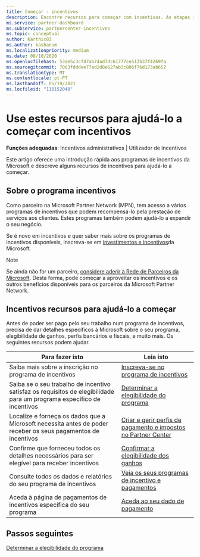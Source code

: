 ```yaml
---
title: Começar - incentivos
description: Encontre recursos para começar com incentivos. As etapas incluem confirmar que cumpre os requisitos de elegibilidade e submeter dados bancários, fiscais e de pagamento.
ms.service: partner-dashboard
ms.subservice: partnercenter-incentives
ms.topic: conceptual
author: Karthic83
ms.author: kashanum
ms.localizationpriority: medium
ms.date: 08/10/2020
ms.openlocfilehash: 53ae5c3cf47ab74ad7dc61777ce512b37f4269fa
ms.sourcegitcommit: 7063fdddee77ad2d8e627ab3c806f76d173ab652
ms.translationtype: MT
ms.contentlocale: pt-PT
ms.lasthandoff: 05/19/2021
ms.locfileid: "110152040"
---
```

# <a name="use-these-resources-to-help-you-get-started-with-incentives"></a>Use estes recursos para ajudá-lo a começar com incentivos

**Funções adequadas**: Incentivos administrativos | Utilizador de incentivos

Este artigo oferece uma introdução rápida aos programas de incentivos da Microsoft e descreve alguns recursos de incentivos para ajudá-lo a começar.

## <a name="about-the-incentives-program"></a>Sobre o programa incentivos

Como parceiro na Microsoft Partner Network (MPN), tem acesso a vários programas de incentivos que podem recompensá-lo pela prestação de serviços aos clientes. Estes programas também podem ajudá-lo a expandir o seu negócio.

Se é novo em incentivos e quer saber mais sobre os programas de incentivos disponíveis, inscreva-se em [investimentos e incentivos](https://partner.microsoft.com/membership/partner-incentives)da Microsoft.

> [!NOTE]
> Se ainda não for um parceiro, [considere aderir à Rede de Parceiros da Microsoft](https://partner.microsoft.com/membership). Desta forma, pode começar a aproveitar os incentivos e os outros benefícios disponíveis para os parceiros da Microsoft Partner Network.  

## <a name="incentives-resources-to-help-you-get-started"></a>Incentivos recursos para ajudá-lo a começar

Antes de poder ser pago pelo seu trabalho num programa de incentivos, precisa de dar detalhes específicos à Microsoft sobre o seu programa, elegibilidade de ganhos, perfis bancários e fiscais, e muito mais. Os seguintes recursos podem ajudar.

|  **Para fazer isto**  |  **Leia isto**  |
|--------------|-----------|
| Saiba mais sobre a inscrição no programa de incentivos | [Inscreva-se no programa de incentivos](incentives-enroll.md)  |
| Saiba se o seu trabalho de incentivo satisfaz os requisitos de elegibilidade para um programa específico de incentivos | [Determinar a elegibilidade do programa](incentives-determined-your-program-eligibility.md)  |
| Localize e forneça os dados que a Microsoft necessita antes de poder receber os seus pagamentos de incentivos | [Criar e gerir perfis de pagamento e impostos no Partner Center](incentives-create-and-manage-your-payout-and-tax-profiles.md)  |
| Confirme que forneceu todos os detalhes necessários para ser elegível para receber incentivos | [Confirmar a elegibilidade dos ganhos](incentives-confirm-your-earnings-eligibility.md)  |
| Consulte todos os dados e relatórios do seu programa de incentivos | [Veja os seus programas de incentivo e pagamentos](understand-incentive-payouts.md)  |
| Aceda à página de pagamentos de incentivos específica do seu programa | [Aceda ao seu dado de pagamento](payout-statement.md)  |

## <a name="next-steps"></a>Passos seguintes

[Determinar a elegibilidade do programa](incentives-determined-your-program-eligibility.md)
